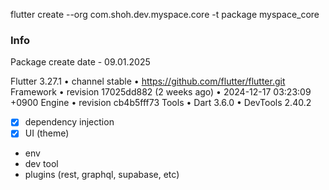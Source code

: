 <!-- DEPRICATED -->
<!-- From now on using 'myspace_data' for di and redux -->

flutter create
--org com.shoh.dev.myspace.core 
-t package myspace_core


### Info
Package create date - 09.01.2025

Flutter 3.27.1 • channel stable • https://github.com/flutter/flutter.git
Framework • revision 17025dd882 (2 weeks ago) • 2024-12-17 03:23:09 +0900
Engine • revision cb4b5fff73
Tools • Dart 3.6.0 • DevTools 2.40.2


<!-- TODOS -->
- [x] dependency injection
- [x] UI (theme)
- env
- dev tool
- plugins (rest, graphql, supabase, etc)